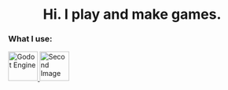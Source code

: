 <h1 align="center">Hi. I play and make games.</h1>
<p align="left">
</p>

<h3 align="left">What I use:</h3>
<p align="left">
    <a href="https://godotengine.org/" target="_blank" rel="noreferrer">
        <img src="https://godotengine.org/assets/press/icon_color.svg" alt="Godot Engine" width="60" height="60"/>
    </a>
    <a href="https://www.getpaint.net/download.html" target="_blank" rel="noreferrer">
        <img src="https://store-images.s-microsoft.com/image/apps.50149.13517568566615301.54950beb-0bc4-41b0-9db9-db7ed308b2b9.cd568826-4ba4-45e0-a9f4-02a1841ba9fd" alt="Second Image" width="60" height="60"/>
    </a>
</p>
